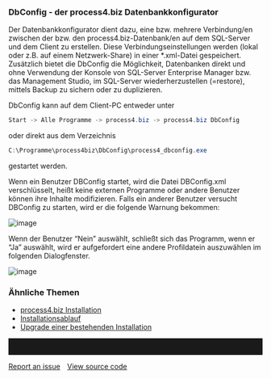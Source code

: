 ### DbConfig - der process4.biz Datenbankkonfigurator

Der Datenbankkonfigurator dient dazu, eine bzw. mehrere Verbindung/en
zwischen der bzw. den process4.biz-Datenbank/en auf dem SQL-Server und
dem Client zu erstellen. Diese Verbindungseinstellungen werden (lokal
oder z.B. auf einem Netzwerk-Share) in einer \*.xml-Datei gespeichert.
Zusätzlich bietet die DbConfig die Möglichkeit, Datenbanken direkt und
ohne Verwendung der Konsole von SQL-Server Enterprise Manager bzw. das
Management Studio, im SQL-Server wiederherzustellen (=restore), mittels
Backup zu sichern oder zu duplizieren.

DbConfig kann auf dem Client-PC entweder unter

``` java
Start -> Alle Programme -> process4.biz -> process4.biz DbConfig
```

oder direkt aus dem Verzeichnis

``` java
C:\Programme\process4biz\DbConfig\process4_dbconfig.exe
```

gestartet werden.


Wenn ein Benutzer DBConfig startet, wird die Datei DBConfig.xml verschlüsselt, heißt keine externen Programme oder andere Benutzer können ihre Inhalte modifizieren. Falls ein anderer Benutzer versucht DBConfig zu starten, wird er die folgende Warnung bekommen:

![image](//images.ctfassets.net/utx1h0gfm1om/3rhiRnVHCi9tKPmOfvjkxA/73dc5aa49c1da2a260b623779cff95f9/image.png)

Wenn der Benutzer “Nein” auswählt, schließt sich das Programm, wenn er “Ja” auswählt, wird er aufgefordert eine andere Profildatein auszuwählen im folgenden Dialogfenster.  

![image](//images.ctfassets.net/utx1h0gfm1om/4k7LoRSuRkJvwXgjrtxCyP/93c49d51bcf2729bdf011d45cec05cdc/image.png)

### Ähnliche Themen

-   [process4.biz Installation](installationsvoraussetzungen)
-   [Installationsablauf](installationsablauf)
-   [Upgrade einer bestehenden Installation](upgrading-an-existing-installation)



<hr style="padding-top:2rem" />
<a href="https://github.com/process4/docs/issues" target="_blank" class="bgw btn btn-primary btn-lg shadow-sm">Report an issue</a>
<a href="https://github.com/process4/docs" target="_blank" class="bgw btn btn-primary btn-lg shadow-sm" style="margin-left:10px;">View source code</a>